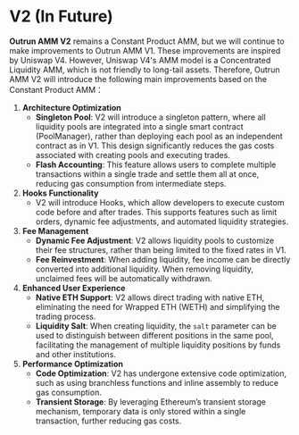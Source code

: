 # V2 (In Future)

**Outrun AMM V2** remains a Constant Product AMM, but we will continue to make improvements to Outrun AMM V1. These improvements are inspired by Uniswap V4. However, Uniswap V4's AMM model is a Concentrated Liquidity AMM, which is not friendly to long-tail assets. Therefore, Outrun AMM V2 will introduce the following main improvements based on the Constant Product AMM：

1. **Architecture Optimization**
   * **Singleton Pool**: V2 will introduce a singleton pattern, where all liquidity pools are integrated into a single smart contract (PoolManager), rather than deploying each pool as an independent contract as in V1. This design significantly reduces the gas costs associated with creating pools and executing trades.
   * **Flash Accounting**: This feature allows users to complete multiple transactions within a single trade and settle them all at once, reducing gas consumption from intermediate steps.
2. **Hooks Functionality**
   * V2 will introduce Hooks, which allow developers to execute custom code before and after trades. This supports features such as limit orders, dynamic fee adjustments, and automated liquidity strategies.
3. **Fee Management**
   * **Dynamic Fee Adjustment**: V2 allows liquidity pools to customize their fee structures, rather than being limited to the fixed rates in V1.
   * **Fee Reinvestment**: When adding liquidity, fee income can be directly converted into additional liquidity. When removing liquidity, unclaimed fees will be automatically withdrawn.
4. **Enhanced User Experience**
   * **Native ETH Support**: V2 allows direct trading with native ETH, eliminating the need for Wrapped ETH (WETH) and simplifying the trading process.
   * **Liquidity Salt**: When creating liquidity, the `salt` parameter can be used to distinguish between different positions in the same pool, facilitating the management of multiple liquidity positions by funds and other institutions.
5. **Performance Optimization**
   * **Code Optimization**: V2 has undergone extensive code optimization, such as using branchless functions and inline assembly to reduce gas consumption.
   * **Transient Storage**: By leveraging Ethereum’s transient storage mechanism, temporary data is only stored within a single transaction, further reducing gas costs.

